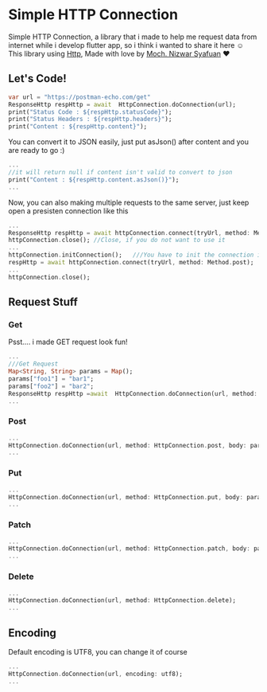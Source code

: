 
# Simple HTTP Connection
Simple HTTP Connection, a library that i made to help me request data from internet while i develop flutter app, so i think i wanted to share it here ☺
This library using [Http](https://pub.dev/packages/http), Made with love by [Moch. Nizwar Syafuan](https://fb.com/nizwar.richardo) ❤

## Let's Code!
```dart
var url = "https://postman-echo.com/get"
ResponseHttp respHttp = await  HttpConnection.doConnection(url);
print("Status Code : ${respHttp.statusCode}");
print("Status Headers : ${respHttp.headers}");
print("Content : ${respHttp.content}");
```
You can convert it to JSON easily, just put asJson() after content and you are ready to go :)
```dart
...
//it will return null if content isn't valid to convert to json
print("Content : ${respHttp.content.asJson()}");
...
```
Now, you can also making multiple requests to the same server, just keep open a presisten connection like this
```dart
...
ResponseHttp respHttp = await httpConnection.connect(tryUrl, method: Method.post); 
httpConnection.close(); //Close, if you do not want to use it
...
httpConnection.initConnection();   ///You have to init the connection if you want to use it again
respHttp = await httpConnection.connect(tryUrl, method: Method.post); 
...
httpConnection.close();
```

## Request Stuff
### Get
Psst.... i made GET request look fun!
```dart
...
///Get Request
Map<String, String> params = Map();
params["foo1"] = "bar1";
params["foo2"] = "bar2";
ResponseHttp respHttp =await  HttpConnection.doConnection(url, method: Method.get, body: params);
...
```
### Post
```dart
...
HttpConnection.doConnection(url, method: HttpConnection.post, body: params);
...
```
### Put
```dart
...
HttpConnection.doConnection(url, method: HttpConnection.put, body: params);
...
```
### Patch
```dart
...
HttpConnection.doConnection(url, method: HttpConnection.patch, body: params);
...
```
### Delete
```dart
...
HttpConnection.doConnection(url, method: HttpConnection.delete);
...
```
## Encoding
Default encoding is UTF8, you can change it of course
```dart
...
HttpConnection.doConnection(url, encoding: utf8);
...
```

